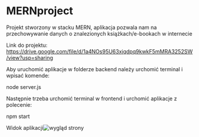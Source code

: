 # MERNproject
Projekt stworzony w stacku MERN, aplikacja pozwala nam na przechowywanie danych o znalezionych książkach/e-bookach w internecie

Link do projektu:
https://drive.google.com/file/d/1a4NOs95U63xjqdpq9kwkF5mMRA3252SW/view?usp=sharing

Aby uruchomić aplikacje w folderze backend należy urchomić terminal i wpisać komende:

node server.js

Następnie trzeba urchomić terminal w frontend i urchomić aplikacje z polecenie:

npm start

Widok aplikacji![wygląd strony](https://user-images.githubusercontent.com/96494546/212753998-1f963e0d-6ba5-4efb-bdff-32e25acedb46.png)
